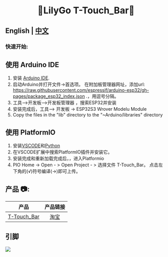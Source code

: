 <h1 align = "center">🌟LilyGo T-Touch_Bar🌟</h1>

## **English | [中文](docs/docs_cn.md)**

<h3 align = "left">快速开始:</h3>

## 使用 Arduino IDE

1. 安装 [Arduino IDE](http://www.arduino.cc/en/main/software).
2. 启动Arduino并打开文件->首选项。 在附加板管理器网址，添加url: https://raw.githubusercontent.com/espressif/arduino-esp32/gh-pages/package_esp32_index.json .，用逗号分隔。  
3. 工具—>开发板—>开发板管理器 ，搜索ESP32并安装  
4. 安装完成后，工具—> 开发板 -> ESP32S3 Wrover Modelu Module
5. Copy the files in the "lib" directory to the "~Arduino/libraries" directory

## 使用 PlatformIO

1. 安装[VSCODE](https://code.visualstudio.com/)和[Python](https://www.python.org/)
2. 在VSCODE扩展中搜索PlatformIO插件并安装它。  
3. 安装完成和重新加载完成后，，进入Platformio   
4. PIO Home -> Open - > Open Project - > 选择文件 T-Touch_Bar。 点击左下角的(√)符号编译(→)即可上传。  

<h2 align = "left">产品 📷:</h2>

|      产品       | 产品链接 |
| :-------------: | :------: |
| [T-Touch_Bar]() | [淘宝]() |

## 引脚

![](image/new_version.jpg)
